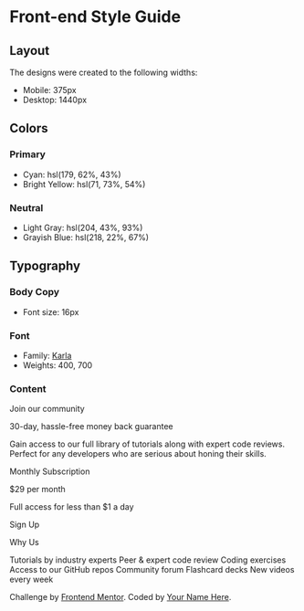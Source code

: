 # Front-end Style Guide

## Layout

The designs were created to the following widths:

- Mobile: 375px
- Desktop: 1440px

## Colors

### Primary

- Cyan: hsl(179, 62%, 43%)
- Bright Yellow: hsl(71, 73%, 54%)

### Neutral

- Light Gray: hsl(204, 43%, 93%)
- Grayish Blue: hsl(218, 22%, 67%)

## Typography

### Body Copy

- Font size: 16px

### Font

- Family: [Karla](https://fonts.google.com/specimen/Karla)
- Weights: 400, 700

### Content
Join our community

  30-day, hassle-free money back guarantee

  Gain access to our full library of tutorials along with expert code reviews. 
  Perfect for any developers who are serious about honing their skills.

  Monthly Subscription

  &dollar;29 per month

  Full access for less than &dollar;1 a day

  Sign Up

  Why Us

  Tutorials by industry experts
  Peer &amp; expert code review
  Coding exercises
  Access to our GitHub repos
  Community forum
  Flashcard decks
  New videos every week
  
  <footer>
    <p class="attribution">
      Challenge by <a href="https://www.frontendmentor.io?ref=challenge" target="_blank">Frontend Mentor</a>. 
      Coded by <a href="#">Your Name Here</a>.
    </p>
  </footer>